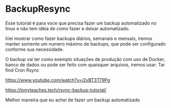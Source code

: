 # BackupResync
Esse tutorial é para voce que precisa fazer um backup automatizado no linux e não tem idéia de como fazer e deixar automatizado.

Iriei mostrar como fazer backups diários, semanais e mensais, iremos manter somente um numero máximo de backups, que pode ser configurado conforme sua necessidade.

O backup vai ter como exemplo situações de produção com uso de Docker, banco de dados ou pode ser feito com quaisquer arquivos, iremos usar:
Tar
find
Cron
Rsync

https://www.youtube.com/watch?v=j2vBT3T79Pg

https://tonyteaches.tech/rsync-backup-tutorial/

Melhor maneira que eu achei de fazer um backup automatizado

